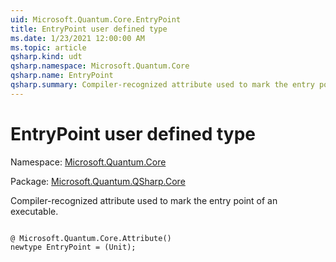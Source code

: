 ```yaml
---
uid: Microsoft.Quantum.Core.EntryPoint
title: EntryPoint user defined type
ms.date: 1/23/2021 12:00:00 AM
ms.topic: article
qsharp.kind: udt
qsharp.namespace: Microsoft.Quantum.Core
qsharp.name: EntryPoint
qsharp.summary: Compiler-recognized attribute used to mark the entry point of an executable.
---
```


# EntryPoint user defined type

Namespace: [Microsoft.Quantum.Core](xref:Microsoft.Quantum.Core)

Package: [Microsoft.Quantum.QSharp.Core](https://nuget.org/packages/Microsoft.Quantum.QSharp.Core)


Compiler-recognized attribute used to mark the entry point of an executable.

```qsharp

@ Microsoft.Quantum.Core.Attribute()
newtype EntryPoint = (Unit);
```

